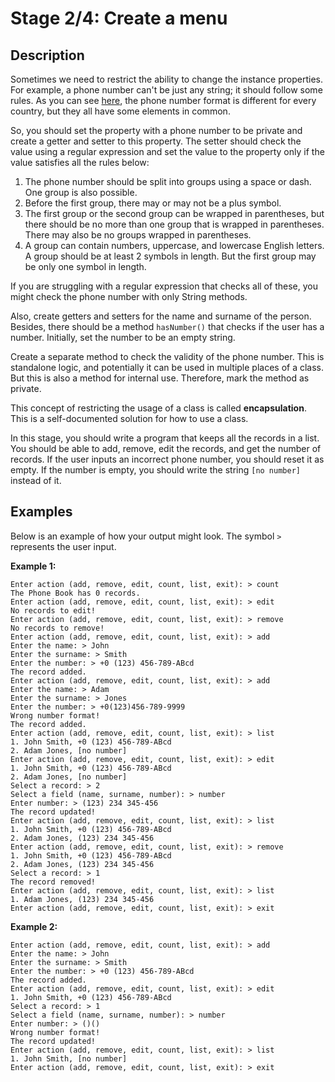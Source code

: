 # Stage 2/4: Create a menu
## Description
Sometimes we need to restrict the ability to change the instance properties. For example, a phone number can't be just any string; it should follow some rules. As you can see <a href="https://en.wikipedia.org/wiki/National_conventions_for_writing_telephone_numbers">here</a>, the phone number format is different for every country, but they all have some elements in common.

So, you should set the property with a phone number to be private and create a getter and setter to this property. The setter should check the value using a regular expression and set the value to the property only if the value satisfies all the rules below:

1. The phone number should be split into groups using a space or dash. One group is also possible.
2. Before the first group, there may or may not be a plus symbol.
3. The first group or the second group can be wrapped in parentheses, but there should be no more than one group that is wrapped in parentheses. There may also be no groups wrapped in parentheses.
4. A group can contain numbers, uppercase, and lowercase English letters. A group should be at least 2 symbols in length. But the first group may be only one symbol in length.

If you are struggling with a regular expression that checks all of these, you might check the phone number with only String methods.

Also, create getters and setters for the name and surname of the person. Besides, there should be a method `hasNumber()` that checks if the user has a number. Initially, set the number to be an empty string.

Create a separate method to check the validity of the phone number. This is standalone logic, and potentially it can be used in multiple places of a class. But this is also a method for internal use. Therefore, mark the method as private.

This concept of restricting the usage of a class is called <b>encapsulation</b>. This is a self-documented solution for how to use a class.

In this stage, you should write a program that keeps all the records in a list. You should be able to add, remove, edit the records, and get the number of records. If the user inputs an incorrect phone number, you should reset it as empty. If the number is empty, you should write the string `[no number]` instead of it.

## Examples
Below is an example of how your output might look. The symbol `>` represents the user input.

<b>Example 1:</b>
```
Enter action (add, remove, edit, count, list, exit): > count
The Phone Book has 0 records.
Enter action (add, remove, edit, count, list, exit): > edit
No records to edit!
Enter action (add, remove, edit, count, list, exit): > remove
No records to remove!
Enter action (add, remove, edit, count, list, exit): > add
Enter the name: > John
Enter the surname: > Smith
Enter the number: > +0 (123) 456-789-ABcd
The record added.
Enter action (add, remove, edit, count, list, exit): > add
Enter the name: > Adam
Enter the surname: > Jones
Enter the number: > +0(123)456-789-9999
Wrong number format!
The record added.
Enter action (add, remove, edit, count, list, exit): > list
1. John Smith, +0 (123) 456-789-ABcd
2. Adam Jones, [no number]
Enter action (add, remove, edit, count, list, exit): > edit
1. John Smith, +0 (123) 456-789-ABcd
2. Adam Jones, [no number]
Select a record: > 2
Select a field (name, surname, number): > number
Enter number: > (123) 234 345-456
The record updated!
Enter action (add, remove, edit, count, list, exit): > list
1. John Smith, +0 (123) 456-789-ABcd
2. Adam Jones, (123) 234 345-456
Enter action (add, remove, edit, count, list, exit): > remove
1. John Smith, +0 (123) 456-789-ABcd
2. Adam Jones, (123) 234 345-456
Select a record: > 1
The record removed!
Enter action (add, remove, edit, count, list, exit): > list
1. Adam Jones, (123) 234 345-456
Enter action (add, remove, edit, count, list, exit): > exit
```

<b>Example 2:</b>
```
Enter action (add, remove, edit, count, list, exit): > add
Enter the name: > John
Enter the surname: > Smith
Enter the number: > +0 (123) 456-789-ABcd
The record added.
Enter action (add, remove, edit, count, list, exit): > edit
1. John Smith, +0 (123) 456-789-ABcd
Select a record: > 1
Select a field (name, surname, number): > number
Enter number: > ()()
Wrong number format!
The record updated!
Enter action (add, remove, edit, count, list, exit): > list
1. John Smith, [no number]
Enter action (add, remove, edit, count, list, exit): > exit
```
